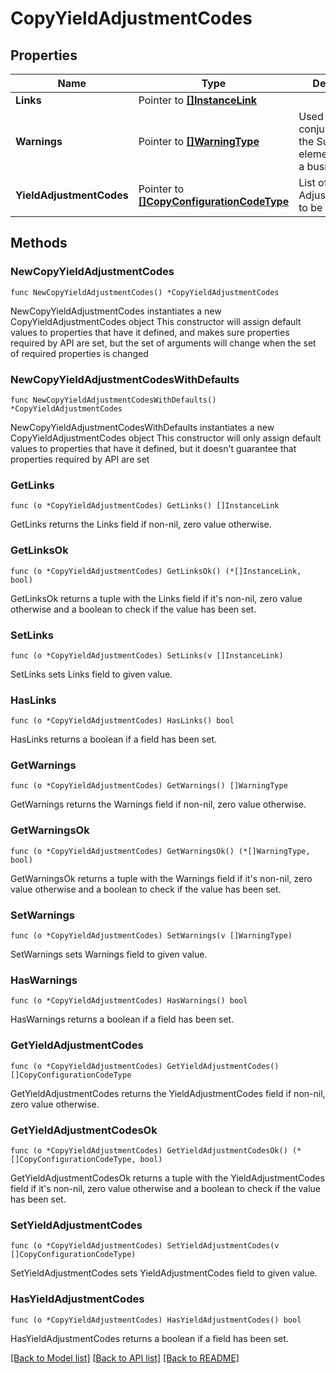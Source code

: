 # CopyYieldAdjustmentCodes

## Properties

Name | Type | Description | Notes
------------ | ------------- | ------------- | -------------
**Links** | Pointer to [**[]InstanceLink**](InstanceLink.md) |  | [optional] 
**Warnings** | Pointer to [**[]WarningType**](WarningType.md) | Used in conjunction with the Success element to define a business error. | [optional] 
**YieldAdjustmentCodes** | Pointer to [**[]CopyConfigurationCodeType**](CopyConfigurationCodeType.md) | List of the Yield AdjustmentCodes to be copied. | [optional] 

## Methods

### NewCopyYieldAdjustmentCodes

`func NewCopyYieldAdjustmentCodes() *CopyYieldAdjustmentCodes`

NewCopyYieldAdjustmentCodes instantiates a new CopyYieldAdjustmentCodes object
This constructor will assign default values to properties that have it defined,
and makes sure properties required by API are set, but the set of arguments
will change when the set of required properties is changed

### NewCopyYieldAdjustmentCodesWithDefaults

`func NewCopyYieldAdjustmentCodesWithDefaults() *CopyYieldAdjustmentCodes`

NewCopyYieldAdjustmentCodesWithDefaults instantiates a new CopyYieldAdjustmentCodes object
This constructor will only assign default values to properties that have it defined,
but it doesn't guarantee that properties required by API are set

### GetLinks

`func (o *CopyYieldAdjustmentCodes) GetLinks() []InstanceLink`

GetLinks returns the Links field if non-nil, zero value otherwise.

### GetLinksOk

`func (o *CopyYieldAdjustmentCodes) GetLinksOk() (*[]InstanceLink, bool)`

GetLinksOk returns a tuple with the Links field if it's non-nil, zero value otherwise
and a boolean to check if the value has been set.

### SetLinks

`func (o *CopyYieldAdjustmentCodes) SetLinks(v []InstanceLink)`

SetLinks sets Links field to given value.

### HasLinks

`func (o *CopyYieldAdjustmentCodes) HasLinks() bool`

HasLinks returns a boolean if a field has been set.

### GetWarnings

`func (o *CopyYieldAdjustmentCodes) GetWarnings() []WarningType`

GetWarnings returns the Warnings field if non-nil, zero value otherwise.

### GetWarningsOk

`func (o *CopyYieldAdjustmentCodes) GetWarningsOk() (*[]WarningType, bool)`

GetWarningsOk returns a tuple with the Warnings field if it's non-nil, zero value otherwise
and a boolean to check if the value has been set.

### SetWarnings

`func (o *CopyYieldAdjustmentCodes) SetWarnings(v []WarningType)`

SetWarnings sets Warnings field to given value.

### HasWarnings

`func (o *CopyYieldAdjustmentCodes) HasWarnings() bool`

HasWarnings returns a boolean if a field has been set.

### GetYieldAdjustmentCodes

`func (o *CopyYieldAdjustmentCodes) GetYieldAdjustmentCodes() []CopyConfigurationCodeType`

GetYieldAdjustmentCodes returns the YieldAdjustmentCodes field if non-nil, zero value otherwise.

### GetYieldAdjustmentCodesOk

`func (o *CopyYieldAdjustmentCodes) GetYieldAdjustmentCodesOk() (*[]CopyConfigurationCodeType, bool)`

GetYieldAdjustmentCodesOk returns a tuple with the YieldAdjustmentCodes field if it's non-nil, zero value otherwise
and a boolean to check if the value has been set.

### SetYieldAdjustmentCodes

`func (o *CopyYieldAdjustmentCodes) SetYieldAdjustmentCodes(v []CopyConfigurationCodeType)`

SetYieldAdjustmentCodes sets YieldAdjustmentCodes field to given value.

### HasYieldAdjustmentCodes

`func (o *CopyYieldAdjustmentCodes) HasYieldAdjustmentCodes() bool`

HasYieldAdjustmentCodes returns a boolean if a field has been set.


[[Back to Model list]](../README.md#documentation-for-models) [[Back to API list]](../README.md#documentation-for-api-endpoints) [[Back to README]](../README.md)


